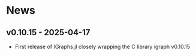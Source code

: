 # News

## v0.10.15 - 2025-04-17

- First release of IGraphs.jl closely wrapping the C library igraph v0.10.15
